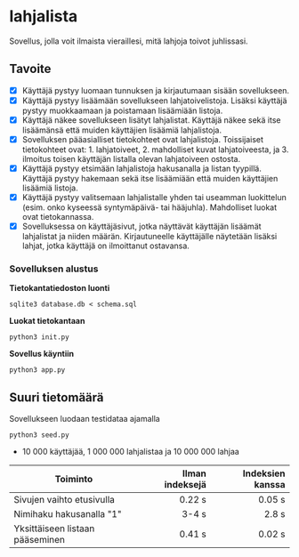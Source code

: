 # lahjalista
Sovellus, jolla voit ilmaista vieraillesi, mitä lahjoja toivot juhlissasi.

## Tavoite
- [x] Käyttäjä pystyy luomaan tunnuksen ja kirjautumaan sisään sovellukseen.
- [x] Käyttäjä pystyy lisäämään sovellukseen lahjatoivelistoja. Lisäksi käyttäjä pystyy muokkaamaan ja poistamaan lisäämiään listoja.
- [x] Käyttäjä näkee sovellukseen lisätyt lahjalistat. Käyttäjä näkee sekä itse lisäämänsä että muiden käyttäjien lisäämiä lahjalistoja.
- [x] Sovelluksen pääasialliset tietokohteet ovat lahjalistoja. Toissijaiset tietokohteet ovat: 1. lahjatoiveet, 2. mahdolliset kuvat lahjatoiveesta, ja 3. ilmoitus toisen käyttäjän listalla olevan lahjatoiveen ostosta.
- [x] Käyttäjä pystyy etsimään lahjalistoja hakusanalla ja listan tyypillä. Käyttäjä pystyy hakemaan sekä itse lisäämiään että muiden käyttäjien lisäämiä listoja.
- [x] Käyttäjä pystyy valitsemaan lahjalistalle yhden tai useamman luokittelun (esim. onko kyseessä syntymäpäivä- tai hääjuhla). Mahdolliset luokat ovat tietokannassa.
- [x] Sovelluksessa on käyttäjäsivut, jotka näyttävät käyttäjän lisäämät lahjalistat ja niiden määrän. Kirjautuneelle käyttäjälle näytetään lisäksi lahjat, jotka käyttäjä on ilmoittanut ostavansa.

### Sovelluksen alustus
**Tietokantatiedoston luonti**
```console
sqlite3 database.db < schema.sql
```
**Luokat tietokantaan**
```console
python3 init.py
```
**Sovellus käyntiin**
```console
python3 app.py
```

## Suuri tietomäärä
Sovellukseen luodaan testidataa ajamalla
```console
python3 seed.py
```
- 10 000 käyttäjää, 1 000 000 lahjalistaa ja 10 000 000 lahjaa

| Toiminto | Ilman indeksejä | Indeksien kanssa |
|---|---:|---:|
| Sivujen vaihto etusivulla | 0.22 s | 0.05 s |
| Nimihaku hakusanalla "1" | 3-4 s | 2.8 s |
| Yksittäiseen listaan pääseminen | 0.41 s | 0.02 s |
